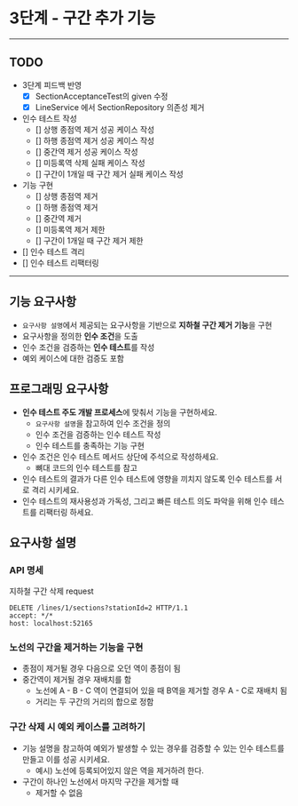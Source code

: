 3단계 - 구간 추가 기능
===

***

## TODO
- 3단계 피드백 반영
  - [X] SectionAcceptanceTest의 given 수정
  - [X] LineService 에서 SectionRepository 의존성 제거
- 인수 테스트 작성
  - [] 상행 종점역 제거 성공 케이스 작성
  - [] 하행 종점역 제거 성공 케이스 작성
  - [] 중간역 제거 성공 케이스 작성
  - [] 미등록역 삭제 실패 케이스 작성
  - [] 구간이 1개일 때 구간 제거 실패 케이스 작성
- 기능 구현
  - [] 상행 종점역 제거
  - [] 하행 종점역 제거
  - [] 중간역 제거
  - [] 미등록역 제거 제한
  - [] 구간이 1개일 때 구간 제거 제한
- [] 인수 테스트 격리
- [] 인수 테스트 리팩터링

***

## 기능 요구사항
- `요구사항 설명`에서 제공되는 요구사항을 기반으로 **지하철 구간 제거 기능**을 구현
- 요구사항을 정의한 **인수 조건**을 도출
- 인수 조건을 검증하는 **인수 테스트**를 작성
- 예외 케이스에 대한 검증도 포함

## 프로그래밍 요구사항
- **인수 테스트 주도 개발 프로세스**에 맞춰서 기능을 구현하세요.
  - `요구사항 설명`을 참고하여 인수 조건을 정의
  - 인수 조건을 검증하는 인수 테스트 작성
  - 인수 테스트를 충족하는 기능 구현
- 인수 조건은 인수 테스트 메서드 상단에 주석으로 작성하세요.
  - 뼈대 코드의 인수 테스트를 참고
- 인수 테스트의 결과가 다른 인수 테스트에 영향을 끼치지 않도록 인수 테스트를 서로 격리 시키세요.
- 인수 테스트의 재사용성과 가독성, 그리고 빠른 테스트 의도 파악을 위해 인수 테스트를 리팩터링 하세요.

## 요구사항 설명
### API 명세
지하철 구간 삭제 request
```text
DELETE /lines/1/sections?stationId=2 HTTP/1.1
accept: */*
host: localhost:52165
```
### 노선의 구간을 제거하는 기능을 구현
- 종점이 제거될 경우 다음으로 오던 역이 종점이 됨
- 중간역이 제거될 경우 재배치를 함
  - 노선에 A - B - C 역이 연결되어 있을 때 B역을 제거할 경우 A - C로 재배치 됨
  - 거리는 두 구간의 거리의 합으로 정함
### 구간 삭제 시 예외 케이스를 고려하기
- 기능 설명을 참고하여 예외가 발생할 수 있는 경우를 검증할 수 있는 인수 테스트를 만들고 이를 성공 시키세요.
  - 예시) 노선에 등록되어있지 않은 역을 제거하려 한다.
- 구간이 하나인 노선에서 마지막 구간을 제거할 때
  - 제거할 수 없음
